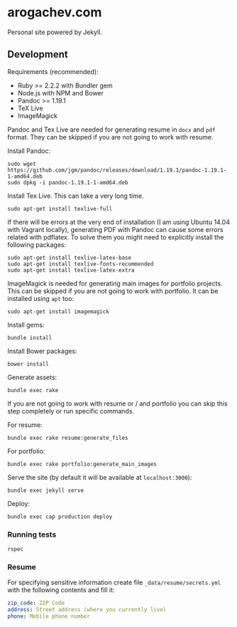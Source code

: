 # arogachev.com

Personal site powered by Jekyll.

## Development

Requirements (recommended):

- Ruby >= 2.2.2 with Bundler gem
- Node.js with NPM and Bower
- Pandoc >= 1.19.1
- TeX Live
- ImageMagick

Pandoc and Tex Live are needed for generating resume in `docx` and `pdf` format. They can be skipped if you are not 
going to work with resume.

Install Pandoc:

```
sudo wget https://github.com/jgm/pandoc/releases/download/1.19.1/pandoc-1.19.1-1-amd64.deb
sudo dpkg -i pandoc-1.19.1-1-amd64.deb
```

Install Tex Live. This can take a very long time.

```
sudo apt-get install texlive-full
```

If there will be errors at the very end of installation (I am using Ubuntu 14.04 with Vagrant locally), generating PDF 
with Pandoc can cause some errors related with pdflatex. To solve them you might need to explicitly install the 
following packages:

```
sudo apt-get install texlive-latex-base
sudo apt-get install texlive-fonts-recommended
sudo apt-get install texlive-latex-extra
```

ImageMagick is needed for generating main images for portfolio projects. This can be skipped if you are not going to 
work with portfolio. It can be installed using `apt` too:

```
sudo apt-get install imagemagick
```

Install gems:

```
bundle install 
```

Install Bower packages:

```
bower install
```

Generate assets:

```
bundle exec rake
```

If you are not going to work with resume or / and portfolio you can skip this step completely or run specific commands.

For resume:

```
bundle exec rake resume:generate_files
```

For portfolio:

```
bundle exec rake portfolio:generate_main_images
```

Serve the site (by default it will be available at `localhost:3000`):

```
bundle exec jekyll serve
```

Deploy:

```
bundle exec cap production deploy
```

### Running tests

```
rspec
```

### Resume

For specifying sensitive information create file `_data/resume/secrets.yml` with the following contents and fill it:

```yaml
zip_code: ZIP Code
address: Street address (where you currently live) 
phone: Mobile phone number
 ```
